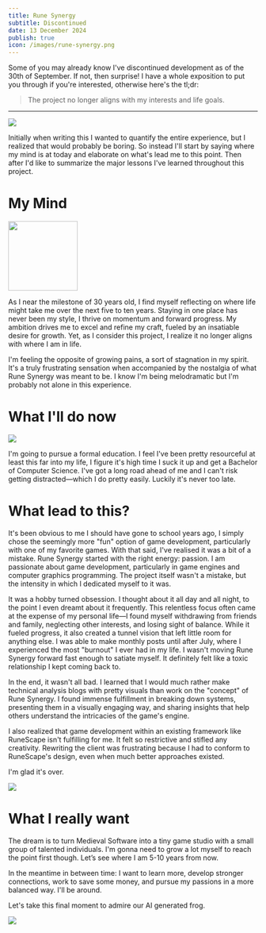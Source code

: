 ```yaml
---
title: Rune Synergy
subtitle: Discontinued
date: 13 December 2024
publish: true
icon: /images/rune-synergy.png
---
```


<script>
import Image from '$lib/components/Image.svelte';
</script>

Some of you may already know I've discontinued development as of the 30th of
September. If not, then surprise! I have a whole exposition to put you through
if you're interested, otherwise here's the tl;dr:

> The project no longer aligns with my interests and life goals.

<hr>

<Image src="/posts/looking-forward/runesynergy.png"/>

Initially when writing this I wanted to quantify the entire experience, but I
realized that would probably be boring. So instead I'll start by saying where
my mind is at today and elaborate on what's lead me to this point. Then after
I'd like to summarize the major lessons I've learned throughout this project.

# My Mind

<div class="row gap-1">

<img src="/images/brain.webp" style="width:10em;height:10em"/>

<div class="col gap-1">

As I near the milestone of 30 years old, I find myself reflecting on where life
might take me over the next five to ten years. Staying in one place has never
been my style, I thrive on momentum and forward progress. My ambition drives me
to excel and refine my craft, fueled by an insatiable desire for growth. Yet, as
I consider this project, I realize it no longer aligns with where I am in life.

</div>

</div>

I'm feeling the opposite of growing pains, a sort of stagnation in my spirit.
It's a truly frustrating sensation when accompanied by the nostalgia of what
Rune Synergy was meant to be. I know I'm being melodramatic but I'm probably
not alone in this experience.

# What I'll do now

<Image src="https://oldschool.runescape.wiki/images/Mr._Mordaut.png?09ff1"/>

I'm going to pursue a formal education. I feel I've been pretty resourceful
at least this far into my life, I figure it's high time I suck it up and get a
Bachelor of Computer Science. I've got a long road ahead of me and I can't
risk getting distracted—which I do pretty easily. Luckily it's never too late.

# What lead to this?

It's been obvious to me I should have gone to school years ago, I simply chose
the seemingly more "fun" option of game development, particularly with one of
my favorite games. With that said, I've realised it was a bit of a mistake.
Rune Synergy started with the right energy: passion. I am passionate about game
development, particularly in game engines and computer graphics programming. The
project itself wasn't a mistake, but the intensity in which I dedicated myself
to it was.

It was a hobby turned obsession. I thought about it all day and all night, to
the point I even dreamt about it frequently. This relentless focus often came
at the expense of my personal life—I found myself withdrawing from friends and
family, neglecting other interests, and losing sight of balance. While it fueled
progress, it also created a tunnel vision that left little room for anything
else. I was able to make monthly posts until after July, where I experienced
the most "burnout" I ever had in my life.  I wasn't moving Rune Synergy forward
fast enough to satiate myself. It definitely felt like a toxic relationship I
kept coming back to.

In the end, it wasn't all bad. I learned that I would much rather make technical
analysis blogs with pretty visuals than work on the "concept" of Rune Synergy.
I found immense fulfillment in breaking down systems, presenting them in a
visually engaging way, and sharing insights that help others understand the
intricacies of the game's engine.

I also realized that game development within an existing framework like RuneScape
isn't fulfilling for me. It felt so restrictive and stifled any creativity. Rewriting
the client was frustrating because I had to conform to RuneScape's design, even when
much better approaches existed.

I'm glad it's over.

<img src="/posts/blender-1/carpet.png"/>

# What I really want

The dream is to turn Medieval Software into a tiny game studio with a small
group of talented individuals. I'm gonna need to grow a lot myself to reach the
point first though. Let’s see where I am 5-10 years from now.

In the meantime in between time: I want to learn more, develop stronger
connections, work to save some money, and pursue my passions in a more balanced
way. I'll be around.

Let's take this final moment to admire our AI generated frog.

<Image src="/posts/rune-synergy-discontinued/sleepy.webp"/>

